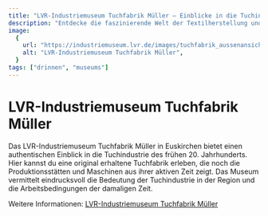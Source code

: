 ```yaml
---
title: "LVR-Industriemuseum Tuchfabrik Müller – Einblicke in die Tuchindustrie"
description: "Entdecke die faszinierende Welt der Textilherstellung und die Geschichte der Tuchfabrik Müller in Euskirchen."
image:
  {
    url: "https://industriemuseum.lvr.de/images/tuchfabrik_aussenansicht.jpg",
    alt: "LVR-Industriemuseum Tuchfabrik Müller",
  }
tags: ["drinnen", "museums"]
---
```


# LVR-Industriemuseum Tuchfabrik Müller

Das LVR-Industriemuseum Tuchfabrik Müller in Euskirchen bietet einen authentischen Einblick in die Tuchindustrie des frühen 20. Jahrhunderts. Hier kannst du eine original erhaltene Tuchfabrik erleben, die noch die Produktionsstätten und Maschinen aus ihrer aktiven Zeit zeigt. Das Museum vermittelt eindrucksvoll die Bedeutung der Tuchindustrie in der Region und die Arbeitsbedingungen der damaligen Zeit.

Weitere Informationen: [LVR-Industriemuseum Tuchfabrik Müller](https://industriemuseum.lvr.de/de/die_museen/euskirchen/tuchfabrik_mueller.html)
